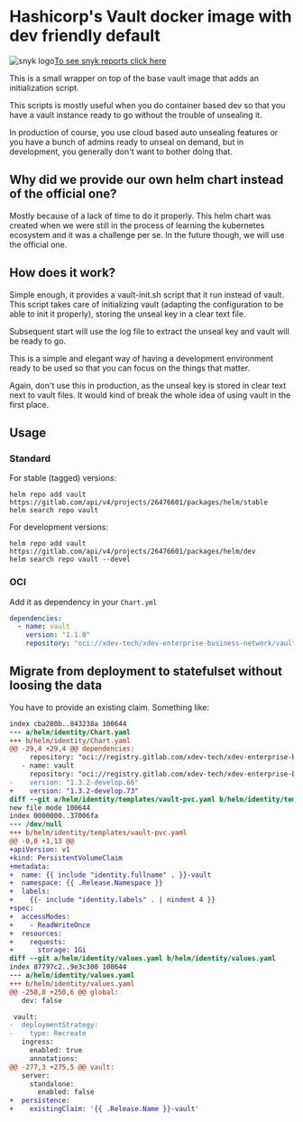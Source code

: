 # Hashicorp's Vault docker image with dev friendly default

![snyk logo](https://res.cloudinary.com/snyk/image/upload/v1468845142/favicon/favicon.ico)[To see snyk reports click here](https://app.snyk.io/org/glehmann/projects)

This is a small wrapper on top of the base vault image that adds an
initialization script.

This scripts is mostly useful when you do container based dev so that you have a
vault instance ready to go without the trouble of unsealing it.

In production of course, you use cloud based auto unsealing features or you have
a bunch of admins ready to unseal on demand, but in development, you generally
don't want to bother doing that.

## Why did we provide our own helm chart instead of the official one?

Mostly because of a lack of time to do it properly. This helm chart was created
when we were still in the process of learning the kubernetes ecosystem and it
was a challenge per se.  In the future though, we will use the official one.

## How does it work?

Simple enough, it provides a vault-init.sh script that it run instead of
vault. This script takes care of initializing vault (adapting the configuration
to be able to init it properly), storing the unseal key in a clear text file.

Subsequent start will use the log file to extract the unseal key and vault will
be ready to go.

This is a simple and elegant way of having a development environment ready to be
used so that you can focus on the things that matter.

Again, don't use this in production, as the unseal key is stored in clear text
next to vault files. It would kind of break the whole idea of using vault in the
first place.

## Usage

### Standard

For stable (tagged) versions:

```
helm repo add vault https://gitlab.com/api/v4/projects/26476601/packages/helm/stable
helm search repo vault
```

For development versions:

```
helm repo add vault https://gitlab.com/api/v4/projects/26476601/packages/helm/dev
helm search repo vault --devel
```

### OCI

Add it as dependency in your `Chart.yml`

~~~yaml
dependencies:
  - name: vault
    version: "1.1.0"
    repository: "oci://xdev-tech/xdev-enterprise-business-network/vault/helm"
~~~


## Migrate from deployment to statefulset without loosing the data

You have to provide an existing claim. Something like:

```diff --git a/helm/identity/Chart.yaml b/helm/identity/Chart.yaml
index cba280b..843238a 100644
--- a/helm/identity/Chart.yaml
+++ b/helm/identity/Chart.yaml
@@ -29,4 +29,4 @@ dependencies:
     repository: "oci://registry.gitlab.com/xdev-tech/xdev-enterprise-business-network/keycloak/helm"
   - name: vault
     repository: "oci://registry.gitlab.com/xdev-tech/xdev-enterprise-business-network/vault/helm"
-    version: "1.3.2-develop.66"
+    version: "1.3.2-develop.73"
diff --git a/helm/identity/templates/vault-pvc.yaml b/helm/identity/templates/vault-pvc.yaml
new file mode 100644
index 0000000..37006fa
--- /dev/null
+++ b/helm/identity/templates/vault-pvc.yaml
@@ -0,0 +1,13 @@
+apiVersion: v1
+kind: PersistentVolumeClaim
+metadata:
+  name: {{ include "identity.fullname" . }}-vault
+  namespace: {{ .Release.Namespace }}
+  labels:
+    {{- include "identity.labels" . | nindent 4 }}
+spec:
+  accessModes:
+    - ReadWriteOnce
+  resources:
+    requests:
+      storage: 1Gi
diff --git a/helm/identity/values.yaml b/helm/identity/values.yaml
index 87797c2..9e3c300 100644
--- a/helm/identity/values.yaml
+++ b/helm/identity/values.yaml
@@ -250,8 +250,6 @@ global:
   dev: false

 vault:
-  deploymentStrategy:
-    type: Recreate
   ingress:
     enabled: true
     annotations:
@@ -277,3 +275,5 @@ vault:
   server:
     standalone:
       enabled: false
+  persistence:
+    existingClaim: '{{ .Release.Name }}-vault'
```
